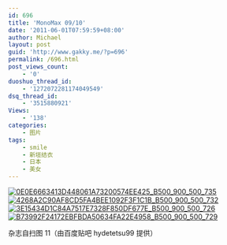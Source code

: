 ```yaml
---
id: 696
title: 'MonoMax 09/10'
date: '2011-06-01T07:59:59+08:00'
author: Michael
layout: post
guid: 'http://www.gakky.me/?p=696'
permalink: /696.html
post_views_count:
    - '0'
duoshuo_thread_id:
    - '1272072281174049549'
dsq_thread_id:
    - '3515880921'
Views:
    - '138'
categories:
    - 图片
tags:
    - smile
    - 新垣结衣
    - 日本
    - 美女
---
```


[![0E0E6663413D448061A73200574EE425_B500_900_500_735](http://www.yui-aragaki.org/wp-content/uploads/img/0E0E6663413D448061A73200574EE425_B500_900_500_735.jpeg)](http://www.yui-aragaki.org/wp-content/uploads/img/0E0E6663413D448061A73200574EE425_B1280_1280_695_1023.jpeg) [![4268A2C90AF8CD5FA4BEE1092F3F1C1B_B500_900_500_732](http://www.yui-aragaki.org/wp-content/uploads/img/4268A2C90AF8CD5FA4BEE1092F3F1C1B_B500_900_500_732.jpeg)](http://www.yui-aragaki.org/wp-content/uploads/img/4268A2C90AF8CD5FA4BEE1092F3F1C1B_B1280_1280_698_1023.jpeg) [![3E15434D1C84A7517E7328F850DF677E_B500_900_500_726](http://www.yui-aragaki.org/wp-content/uploads/img/3E15434D1C84A7517E7328F850DF677E_B500_900_500_726.jpeg)](http://www.yui-aragaki.org/wp-content/uploads/img/3E15434D1C84A7517E7328F850DF677E_B1280_1280_704_1023.jpeg) [![B73992F24172EBFBDA50634FA22E4958_B500_900_500_729](http://www.yui-aragaki.org/wp-content/uploads/img/B73992F24172EBFBDA50634FA22E4958_B500_900_500_729.jpeg)](http://www.yui-aragaki.org/wp-content/uploads/img/B73992F24172EBFBDA50634FA22E4958_B1280_1280_701_1023.jpeg)

杂志自扫图 11（由百度贴吧 hydetetsu99 提供）